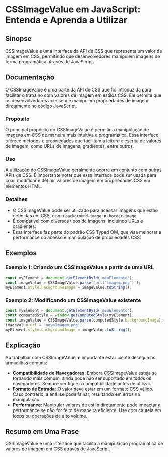 <!--
Meta Description: # CSSImageValue em JavaScript: Entenda e Aprenda a Utilizar ## Sinopse CSSImageValue é uma interface da API de CSS que representa um valor de imagem e...
Meta Keywords: cssimagevalue, css, que, imagem, javascript
-->

# CSSImageValue em JavaScript: Entenda e Aprenda a Utilizar

## Sinopse
CSSImageValue é uma interface da API de CSS que representa um valor de imagem em CSS, permitindo que desenvolvedores manipulem imagens de forma programática através de JavaScript.

## Documentação
O CSSImageValue é uma parte da API de CSS que foi introduzida para facilitar o trabalho com valores de imagem em estilos CSS. Ele permite que os desenvolvedores acessem e manipulem propriedades de imagem diretamente no código JavaScript.

### Propósito
O principal propósito do CSSImageValue é permitir a manipulação de imagens em CSS de maneira mais intuitiva e programática. Essa interface oferece métodos e propriedades que facilitam a leitura e escrita de valores de imagem, como URLs de imagens, gradientes, entre outros.

### Uso
A utilização do CSSImageValue geralmente ocorre em conjunto com outras APIs de CSS. É importante notar que essa interface pode ser usada para criar, modificar e definir valores de imagem em propriedades CSS em elementos HTML.

### Detalhes
- O CSSImageValue pode ser utilizado para acessar imagens que estão definidas em CSS, como `background-image` ou `border-image`.
- É compatível com diversos tipos de imagens, incluindo URLs e gradientes.
- Essa interface faz parte do padrão CSS Typed OM, que visa melhorar a performance do acesso e manipulação de propriedades CSS.

## Exemplos

### Exemplo 1: Criando um CSSImageValue a partir de uma URL
```javascript
const myElement = document.getElementById('meuElemento');
const imageValue = CSSImageValue.parse('url("imagem.png")');
myElement.style.backgroundImage = imageValue.toString();
```

### Exemplo 2: Modificando um CSSImageValue existente
```javascript
const myElement = document.getElementById('meuElemento');
const computedStyle = window.getComputedStyle(myElement);
const imageValue = CSSImageValue.parse(computedStyle.backgroundImage);
imageValue.url = 'novaImagem.png';
myElement.style.backgroundImage = imageValue.toString();
```

## Explicação
Ao trabalhar com CSSImageValue, é importante estar ciente de algumas armadilhas comuns:
- **Compatibilidade de Navegadores**: Embora CSSImageValue esteja se tornando mais comum, ainda pode não ser suportado em todos os navegadores. Sempre verifique a compatibilidade antes de utilizar.
- **Formato de Entrada**: O valor deve estar em um formato CSS válido. Caso contrário, a análise pode falhar, resultando em erros na manipulação.
- **Performance**: Manipular valores de estilo diretamente pode impactar a performance se não for feito de maneira eficiente. Use com cautela em loops ou operações de alto volume.

## Resumo em Uma Frase
CSSImageValue é uma interface que facilita a manipulação programática de valores de imagem em CSS através de JavaScript.